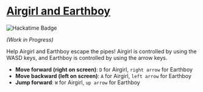 # [Airgirl and Earthboy](https://airgirlandearthboy.github.io/)

![Hackatime Badge](https://hackatime-badge.hackclub.com/U07DMCJTB8Q/airgirlandearthboy)

*(Work in Progress)*

Help Airgirl and Earthboy escape the pipes! Airgirl is controlled by using the WASD keys, and Earthboy is controlled by using the arrow keys.

- **Move forward (right on screen)**: `D` for Airgirl, `right arrow` for Earthboy
- **Move backward (left on screen)**: `A` for Airgirl, `left arrow` for Earthboy
- **Jump forward**: `W` for Airgirl, `up arrow` for Earthboy